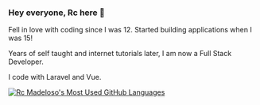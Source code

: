 ### Hey everyone, Rc here 👋

Fell in love with coding since I was 12. Started building applications when I was 15! 

Years of self taught and internet tutorials later, I am now a Full Stack Developer. 

I code with Laravel and Vue.

<a href="https://github.com/rcmadeloso">
  <img align="top" src="https://github-readme-stats.vercel.app/api/top-langs/?username=rcmadeloso&count_private=true&theme=dracula&show_icons=true&hide=css&layout=compact&card_width=270" alt="Rc Madeloso's Most Used GitHub Languages" />
</a>
